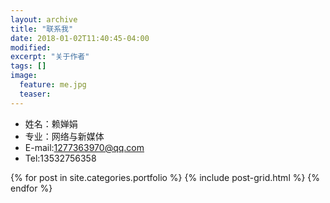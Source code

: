 ```yaml
---
layout: archive
title: "联系我"
date: 2018-01-02T11:40:45-04:00
modified:
excerpt: "关于作者"
tags: []
image: 
  feature: me.jpg
  teaser:
---
```


- 姓名：赖婵娟
- 专业：网络与新媒体
- E-mail:1277363970@qq.com
- Tel:13532756358
<div class="tiles">
{% for post in site.categories.portfolio %}
  {% include post-grid.html %}
{% endfor %}
</div><!-- /.tiles 把所有categories 有 portfolio 的列出來-->